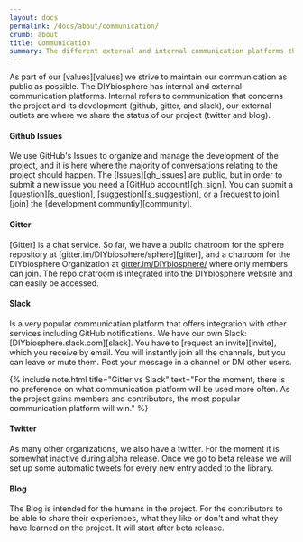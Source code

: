 ```yaml
---
layout: docs
permalink: /docs/about/communication/
crumb: about
title: Communication
summary: The different external and internal communication platforms the development community uses
---
```


As part of our [values][values] we strive to maintain our communication as public as possible. The DIYbiosphere has internal and external communication platforms. Internal refers to communication that concerns the project and its development (github, gitter, and slack), our external outlets are where we share the status of our project (twitter and blog).

#### Github Issues
We use GitHub's Issues to organize and manage the development of the project, and it is here where the majority of conversations relating to the project should happen. The [Issues][gh_issues] are public, but in order to submit a new issue you need a [GitHub account][gh_sign]. You can submit a [question][s_question], [suggestion][s_suggestion], or a [request to join][join] the [development communtiy][community].

#### Gitter
[Gitter] is a chat service. So far, we have a public chatroom for the sphere repository at [gitter.im/DIYbiosphere/sphere][gitter], and a chatroom for the DIYbiosphere Organization at [gitter.im/DIYbiosphere/](https://gitter.im/DIYbiosphere?utm_source=share-link&utm_medium=link&utm_campaign=share-link) where only members can join. The repo chatroom is integrated into the DIYbiosphere website and can easily be accessed.

#### Slack
Is a very popular communication platform that offers integration with other services including GitHub notifications. We have our own Slack: [DIYbiosphere.slack.com][slack]. You have to [request an invite][invite], which you receive by email. You will instantly join all the channels, but you can leave or mute them. Post your message in a channel or DM other users.

{% include note.html title="Gitter vs Slack" text="For the moment, there is no preference on what communication platform will be used more often. As the project gains members and contributors, the most popular communication platform will win." %}

#### Twitter
As many other organizations, we also have a twitter. For the moment it is somewhat inactive during alpha release. Once we go to beta release we will set up some automatic tweets for every new entry added to the library.

#### Blog
The Blog is intended for the humans in the project. For the contributors to be able to share their experiences, what they like or don't and what they have learned on the project. It will start after beta release.
